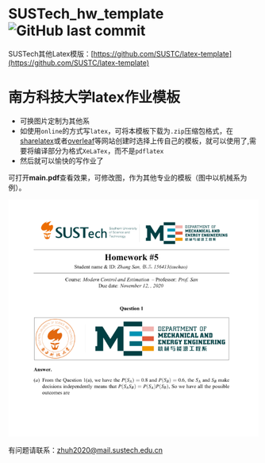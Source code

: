 # SUSTech_hw_template ![GitHub last commit](https://img.shields.io/github/last-commit/zhuhu00/SUSTech_hw_template)
SUSTech其他Latex模版：[https://github.com/SUSTC/latex-template](https://github.com/SUSTC/latex-template)

# 南方科技大学latex作业模板

- 可换图片定制为其他系
- 如使用`online`的方式写`latex`，可将本模板下载为`.zip`压缩包格式，在[sharelatex](https://sharelatex.cra.moe)或者[overleaf](https://www.overleaf.com)等网站创建时选择上传自己的模板，就可以使用了,需要将编译部分为格式`XeLaTex`，而不是`pdflatex`
- 然后就可以愉快的写作业了

可打开**main.pdf**查看效果，可修改图，作为其他专业的模板（图中以机械系为例）。

![](https://raw.githubusercontent.com/zhuhu00/img/master/20210224171257.png)

有问题请联系：zhuh2020@mail.sustech.edu.cn 

